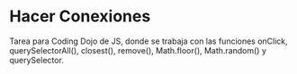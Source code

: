 # Hacer Conexiones

Tarea para Coding Dojo de JS, donde se trabaja con las funciones onClick, querySelectorAll(), closest(), remove(), Math.floor(), Math.random() y querySelector.